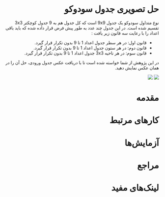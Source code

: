 <div dir=rtl>

# حل تصویری جدول سودوکو
نوع متداول سودوکو یک جدول 9x9 است که کل جدول هم به 9 جدول کوچکتر 3x3 تقسیم شده است. در این جدول چند عدد به طور پیش فرض قرار داده شده که باید باقی اعداد را با رعایت سه قانون زیر یافت : 
* قانون اول: در هر سطر جدول اعداد 1 تا 9 بدون تکرار قرار گیرد.
* قانون دوم: در هر ستون جدول اعداد 1 تا 9 بدون تکرار قرار گیرد.
* قانون سوم: در هر ناحیه 3x3 جدول اعداد 1 تا 9 بدون تکرار قرار گیرد.

در این پژوهش از شما خواسته شده است تا با دریافت عکس جدول ورودی، حل آن را در همان عکس نمایش دهید.

<img src="http://bayanbox.ir/id/7175801468149608955">

<img src="http://bayanbox.ir/id/8059289155252202266">

# مقدمه

# کارهای مرتبط

# آزمایش‌ها

# مراجع

# لینک‌های مفید

